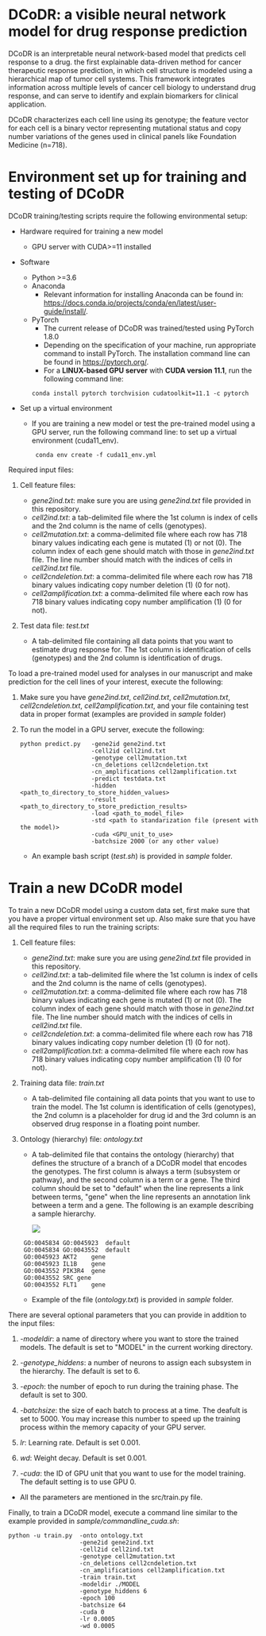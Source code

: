 # DCoDR: a visible neural network model for drug response prediction
DCoDR is an interpretable neural network-based model that predicts
cell response to a drug. the first explainable data-driven method 
for cancer therapeutic response prediction, in which cell structure 
is modeled using a hierarchical map of tumor cell systems.
This framework integrates information across multiple levels of 
cancer cell biology to understand drug response, and can serve 
to identify and explain biomarkers for clinical application.

DCoDR characterizes each cell line using its genotype;
the feature vector for each cell is a binary vector representing
mutational status and copy number variations of the genes 
used in clinical panels like Foundation Medicine (n=718).

# Environment set up for training and testing of DCoDR
DCoDR training/testing scripts require the following environmental setup:

* Hardware required for training a new model
    * GPU server with CUDA>=11 installed

* Software
    * Python >=3.6
    * Anaconda
        * Relevant information for installing Anaconda can be found in: 
        https://docs.conda.io/projects/conda/en/latest/user-guide/install/.
    * PyTorch
        * The current release of DCoDR was trained/tested using PyTorch 1.8.0
        * Depending on the specification of your machine, run appropriate command to install PyTorch.
        The installation command line can be found in https://pytorch.org/.
        * For a **LINUX-based GPU server** with **CUDA version 11.1**, run the following command line:
        ```angular2
        conda install pytorch torchvision cudatoolkit=11.1 -c pytorch
        ```

* Set up a virtual environment
    * If you are training a new model or test the pre-trained model using a GPU server,
     run the following command line:
    to set up a virtual environment (cuda11_env).
        ```angular2
         conda env create -f cuda11_env.yml
        ```

Required input files:
1. Cell feature files:
    * _gene2ind.txt_: make sure you are using _gene2ind.txt_ file provided in this repository.
    * _cell2ind.txt_: a tab-delimited file where the 1st column is index of cells 
        and the 2nd column is the name of cells (genotypes).
    * _cell2mutation.txt_: a comma-delimited file where each row has 718 binary values
         indicating each gene is mutated (1) or not (0).
    The column index of each gene should match with those in _gene2ind.txt_ file. 
    The line number should match with the indices of cells in _cell2ind.txt_ file.
    * _cell2cndeletion.txt_: a comma-delimited file where each row has 718 binary values
         indicating copy number deletion (1) (0 for not).
    * _cell2amplification.txt_: a comma-delimited file where each row has 718 binary values
         indicating copy number amplification (1) (0 for not).

2. Test data file: _test.txt_
    * A tab-delimited file containing all data points that you want to estimate drug response for.
    The 1st column is identification of cells (genotypes) and the 2nd column is identification of
    drugs.

To load a pre-trained model used for analyses in our manuscript 
and make prediction for the cell lines of your interest, 
execute the following:

1. Make sure you have _gene2ind.txt_, _cell2ind.txt_, _cell2mutation.txt_, _cell2cndeletion.txt_,
_cell2amplification.txt_, and your file containing test data in proper format (examples are provided in
_sample_ folder)

2. To run the model in a GPU server,  execute the following:
    ```
    python predict.py   -gene2id gene2ind.txt
                        -cell2id cell2ind.txt
                        -genotype cell2mutation.txt
                        -cn_deletions cell2cndeletion.txt
                        -cn_amplifications cell2amplification.txt
                        -predict testdata.txt
                        -hidden <path_to_directory_to_store_hidden_values>
                        -result <path_to_directory_to_store_prediction_results>
                        -load <path_to_model_file>
                        -std <path to standarization file (present with the model)>
                        -cuda <GPU_unit_to_use>
                        -batchsize 2000 (or any other value)
    ```
    * An example bash script (_test.sh_) is provided in _sample_ folder.


# Train a new DCoDR model
To train a new DCoDR model using a custom data set, first make sure that you have
a proper virtual environment set up. Also make sure that you have all the required files
to run the training scripts:

1. Cell feature files:
    * _gene2ind.txt_: make sure you are using _gene2ind.txt_ file provided in this repository.
    * _cell2ind.txt_: a tab-delimited file where the 1st column is index of cells 
        and the 2nd column is the name of cells (genotypes).
    * _cell2mutation.txt_: a comma-delimited file where each row has 718 binary values
         indicating each gene is mutated (1) or not (0).
    The column index of each gene should match with those in _gene2ind.txt_ file. 
    The line number should match with the indices of cells in _cell2ind.txt_ file.
    * _cell2cndeletion.txt_: a comma-delimited file where each row has 718 binary values
         indicating copy number deletion (1) (0 for not).
    * _cell2amplification.txt_: a comma-delimited file where each row has 718 binary values
         indicating copy number amplification (1) (0 for not).

2. Training data file: _train.txt_
    * A tab-delimited file containing all data points that you want to use to train the model.
    The 1st column is identification of cells (genotypes), the 2nd column is a placeholder 
    for drug id and the 3rd column is an observed drug response in a floating point number.

3. Ontology (hierarchy) file: _ontology.txt_
    * A tab-delimited file that contains the ontology (hierarchy) that defines the structure of a branch
    of a DCoDR model that encodes the genotypes. The first column is always a term (subsystem or pathway),
    and the second column is a term or a gene.
    The third column should be set to "default" when the line represents a link between terms,
    "gene" when the line represents an annotation link between a term and a gene.
    The following is an example describing a sample hierarchy.

        ![](https://github.com/idekerlab/DrugCell/blob/master/misc/drugcell_ont_image_sample.png)

    ```
     GO:0045834	GO:0045923	default
     GO:0045834	GO:0043552	default
     GO:0045923	AKT2	gene
     GO:0045923	IL1B	gene
     GO:0043552	PIK3R4	gene
     GO:0043552	SRC	gene
     GO:0043552	FLT1	gene       
    ```

     * Example of the file (_ontology.txt_) is provided in _sample_ folder.


There are several optional parameters that you can provide in addition to the input files:

1. _-modeldir_: a name of directory where you want to store the trained models. The default
is set to "MODEL" in the current working directory.

2. _-genotype_hiddens_: a number of neurons to assign each subsystem in the hierarchy.
The default is set to 6.

3. _-epoch_: the number of epoch to run during the training phase. The default is set to 300.

4. _-batchsize_: the size of each batch to process at a time. The deafult is set to 5000.
You may increase this number to speed up the training process within the memory capacity
of your GPU server.

5. _lr_: Learning rate. Default is set 0.001.

6. _wd_: Weight decay. Default is set 0.001.

7. _-cuda_: the ID of GPU unit that you want to use for the model training. The default setting
is to use GPU 0.

* All the parameters are mentioned in the src/train.py file.

Finally, to train a DCoDR model, execute a command line similar to the example provided in
_sample/commandline_cuda.sh_:

```
python -u train.py  -onto ontology.txt
                    -gene2id gene2ind.txt
                    -cell2id cell2ind.txt
                    -genotype cell2mutation.txt
                    -cn_deletions cell2cndeletion.txt
                    -cn_amplifications cell2amplification.txt
                    -train train.txt
                    -modeldir ./MODEL
                    -genotype_hiddens 6
                    -epoch 100
                    -batchsize 64
                    -cuda 0
                    -lr 0.0005
                    -wd 0.0005
```
